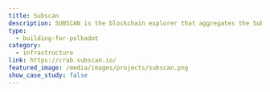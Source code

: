 ```yaml
---
title: Subscan
description: SUBSCAN is the blockchain explorer that aggregates the Substrate-based chains and Polkadot ecosystem.
type:
  - building-for-polkadot
category:
  - infrastructure
link: https://crab.subscan.io/
featured_image: /media/images/projects/subscan.png
show_case_study: false
---
```

